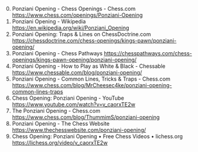 0. Ponziani Opening - Chess Openings - Chess.com
https://www.chess.com/openings/Ponziani-Opening
1. Ponziani Opening - Wikipedia
https://en.wikipedia.org/wiki/Ponziani_Opening
2. Ponziani Opening: Traps & Lines on ChessDoctrine.com
https://chessdoctrine.com/chess-openings/kings-pawn/ponziani-opening/
3. Ponziani Opening - Chess Pathways
https://chesspathways.com/chess-openings/kings-pawn-opening/ponziani-opening/
4. Ponziani Opening - How to Play as White & Black - Chessable
https://www.chessable.com/blog/ponziani-opening/
5. Ponziani Opening - Common Lines, Tricks & Traps - Chess.com
https://www.chess.com/blog/MrCheesec4ke/ponziani-opening-common-lines-traps
6. Chess Opening: Ponziani Opening - YouTube
https://www.youtube.com/watch?v=v_caorxTE2w
7. The Ponziani Opening - Chess.com
https://www.chess.com/blog/ThummimS/ponziani-opening
8. Ponziani Opening - The Chess Website
https://www.thechesswebsite.com/ponziani-opening/
9. Chess Opening: Ponziani Opening • Free Chess Videos • lichess.org
https://lichess.org/video/v_caorxTE2w
